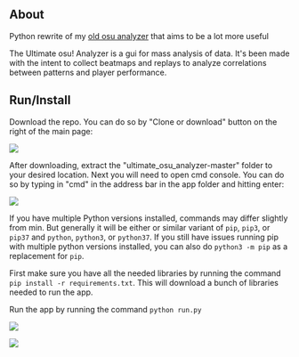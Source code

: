 ## About

Python rewrite of my [old osu analyzer](https://github.com/abraker95/osu-Replay-Analyzer) that aims to be a lot more useful

The Ultimate osu! Analyzer is a gui for mass analysis of data. It's been made with the intent to collect beatmaps and replays to analyze correlations between patterns and player performance.


## Run/Install

Download the repo. You can do so by "Clone or download" button on the right of the main page:

![](https://i.imgur.com/XV6jqen.png)

After downloading, extract the "ultimate_osu_analyzer-master" folder to your desired location. Next you will need to open cmd console. You can do so by typing in "cmd" in the address bar in the app folder and hitting enter:

![](https://i.imgur.com/QF3DYuC.png)

If you have multiple Python versions installed, commands may differ slightly from min. But generally it will be either or similar variant of `pip`, `pip3`, or `pip37` and `python`, `python3`, or `python37`. If you still have issues running pip with multiple python versions installed, you can also do `python3 -m pip` as a replacement for `pip`.

First make sure you have all the needed libraries by running the command `pip install -r requirements.txt`. This will download a bunch of libraries needed to run the app.

Run the app by running the command `python run.py`

![](https://i.imgur.com/dvlOPhX.png)

![](https://i.imgur.com/TyszCFI.png)
